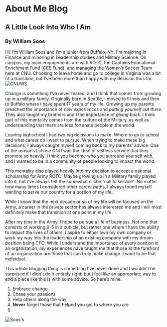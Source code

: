 # About Me Blog 
## A Little Look Into Who I Am
### By William Soos

Hi! I’m William Soos and I’m a junior from Buffalo, NY. I'm majoring in Finance and minoring in Leadership studies and Military Science. On campus, my main engagements are with ROTC, the Captains Educational Enrichment Fund (CEE Fund), and managing the Women’s Soccer Team here at CNU. Choosing to leave home and go to college in Virginia was a bit of a transition, but I’ve been more than happy with my decision thus far. 
![CNUWS](https://williamsoos.github.io/Dr.Soos/images/CNUWS.JPG)

Change is something I’ve never feared, and I think that comes from growing up in a military family. Originally born in Seattle, I moved to Illinois and then to Buffalo where I have spent 17 years of my life. Growing up my parents preached the importance of *new experiences* and *putting yourself out there*. They also taught my brothers and I the importance of *giving back*. I think part of this mentality comes from the culture of the Military, as well as understanding that there are less fortunate people in the world.

Leaving highschool I had two big decisions to make. Where to go to school and what career do I want to pursue. When trying to make these big decisions, I always caught myself coming back to my parents' advice. One of the reasons I chose CNU was the ideal of selfless service that they promote so heavily. I think you become who you surround yourself with, and I wanted to be in a community of people looking to impact the world.  

This mentality also played heavily into my decision to accept a national scholarship for Army ROTC. Maybe growing up in a Military family played into it, but I’ve always felt the somewhat cliche “call to service”. No matter how many times I considered other career paths, I always found myself wanting to serve our country for a portion of my life. 

While I know that the next decade or so of my life will be focused on the Army, a career in the private sector has always interested me and I will most definitely make that transition at one point in my life. 

After my time in the Army, I hope to pursue a life of business. Not one that consists of working 9-5 in a cubicle, but rather one where I have the ability to impact the lives of others. I aspire to either own my own company or work my way into the leadership of an existing company with my dream position being CFO. While I understand the importance of every position in an organization, my experiences have taught me that those at the forefront of an organization are those that can truly make change. I want to be that individual. 

This whole blogging thing is something I’ve never done and I wouldn't be surprised if I didn't do it entirely right, but I feel like an appropriate way to end a piece like this is with some advice. So here’s mine.   

1. Embrace change
2. Chase your passions
3. Help others along the way
4. **Never** forget those that helped you get to where you are
5. 
![Soos's](https://williamsoos.github.io/Dr.Soos/images/SoosFam.JPG)
